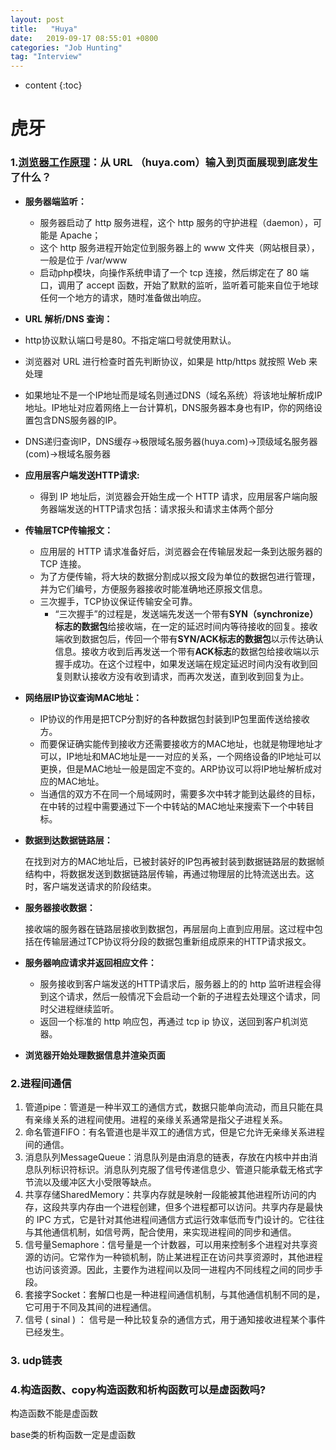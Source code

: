 ```yaml
---
layout: post
title:   "Huya"
date:   2019-09-17 08:55:01 +0800
categories: "Job Hunting"
tag: "Interview"
---
```


* content
{:toc}




# 虎牙

### 1.[浏览器工作原理](https://www.jianshu.com/p/d616d887953a)：从 URL （huya.com）输入到页面展现到底发生了什么？

* **服务器端监听：**

  * 服务器启动了 http 服务进程，这个 http 服务的守护进程（daemon），可能是 Apache；
  * 这个 http 服务进程开始定位到服务器上的 www 文件夹（网站根目录），一般是位于 /var/www 
  * 启动php模块，向操作系统申请了一个 tcp 连接，然后绑定在了 80 端口，调用了 accept 函数，开始了默默的监听，监听着可能来自位于地球任何一个地方的请求，随时准备做出响应。

*  **URL 解析/DNS 查询：**

  * http协议默认端口号是80。不指定端口号就使用默认。
  * 浏览器对 URL 进行检查时首先判断协议，如果是 http/https 就按照 Web 来处理
  * 如果地址不是一个IP地址而是域名则通过DNS（域名系统）将该地址解析成IP地址。IP地址对应着网络上一台计算机，DNS服务器本身也有IP，你的网络设置包含DNS服务器的IP。 
  * DNS递归查询IP，DNS缓存->极限域名服务器(huya.com)->顶级域名服务器(com)->根域名服务器

* **应用层客户端发送HTTP请求:**

  * 得到 IP 地址后，浏览器会开始生成一个 HTTP 请求，应用层客户端向服务器端发送的HTTP请求包括：请求报头和请求主体两个部分

* **传输层TCP传输报文：**

  * 应用层的 HTTP 请求准备好后，浏览器会在传输层发起一条到达服务器的 TCP 连接。
  * 为了方便传输，将大块的数据分割成以报文段为单位的数据包进行管理，并为它们编号，方便服务器接收时能准确地还原报文信息。
  * 三次握手，TCP协议保证传输安全可靠。
    * “三次握手”的过程是，发送端先发送一个带有**SYN（synchronize）标志的数据包**给接收端，在一定的延迟时间内等待接收的回复。接收端收到数据包后，传回一个带有**SYN/ACK标志的数据包**以示传达确认信息。接收方收到后再发送一个带有**ACK标志**的数据包给接收端以示握手成功。在这个过程中，如果发送端在规定延迟时间内没有收到回复则默认接收方没有收到请求，而再次发送，直到收到回复为止。

* **网络层IP协议查询MAC地址：**

  * IP协议的作用是把TCP分割好的各种数据包封装到IP包里面传送给接收方。
  * 而要保证确实能传到接收方还需要接收方的MAC地址，也就是物理地址才可以，IP地址和MAC地址是一一对应的关系，一个网络设备的IP地址可以更换，但是MAC地址一般是固定不变的。ARP协议可以将IP地址解析成对应的MAC地址。
  * 当通信的双方不在同一个局域网时，需要多次中转才能到达最终的目标，在中转的过程中需要通过下一个中转站的MAC地址来搜索下一个中转目标。

* **数据到达数据链路层：**

  在找到对方的MAC地址后，已被封装好的IP包再被封装到数据链路层的数据帧结构中，将数据发送到数据链路层传输，再通过物理层的比特流送出去。这时，客户端发送请求的阶段结束。

* **服务器接收数据：**

  接收端的服务器在链路层接收到数据包，再层层向上直到应用层。这过程中包括在传输层通过TCP协议将分段的数据包重新组成原来的HTTP请求报文。

* **服务器响应请求并返回相应文件：**

  * 服务接收到客户端发送的HTTP请求后，服务器上的的 http 监听进程会得到这个请求，然后一般情况下会启动一个新的子进程去处理这个请求，同时父进程继续监听。
  * 返回一个标准的 http 响应包，再通过 tcp ip 协议，送回到客户机浏览器。

* **浏览器开始处理数据信息并渲染页面**

### 2.进程间通信

1. 管道pipe：管道是一种半双工的通信方式，数据只能单向流动，而且只能在具有亲缘关系的进程间使用。进程的亲缘关系通常是指父子进程关系。
2. 命名管道FIFO：有名管道也是半双工的通信方式，但是它允许无亲缘关系进程间的通信。
4. 消息队列MessageQueue：消息队列是由消息的链表，存放在内核中并由消息队列标识符标识。消息队列克服了信号传递信息少、管道只能承载无格式字节流以及缓冲区大小受限等缺点。
5. 共享存储SharedMemory：共享内存就是映射一段能被其他进程所访问的内存，这段共享内存由一个进程创建，但多个进程都可以访问。共享内存是最快的 IPC 方式，它是针对其他进程间通信方式运行效率低而专门设计的。它往往与其他通信机制，如信号两，配合使用，来实现进程间的同步和通信。
6. 信号量Semaphore：信号量是一个计数器，可以用来控制多个进程对共享资源的访问。它常作为一种锁机制，防止某进程正在访问共享资源时，其他进程也访问该资源。因此，主要作为进程间以及同一进程内不同线程之间的同步手段。
7. 套接字Socket：套解口也是一种进程间通信机制，与其他通信机制不同的是，它可用于不同及其间的进程通信。
8. 信号 ( sinal ) ： 信号是一种比较复杂的通信方式，用于通知接收进程某个事件已经发生。

### 3. udp链表



### 4.构造函数、copy构造函数和析构函数可以是虚函数吗?

构造函数不能是虚函数

base类的析构函数一定是虚函数